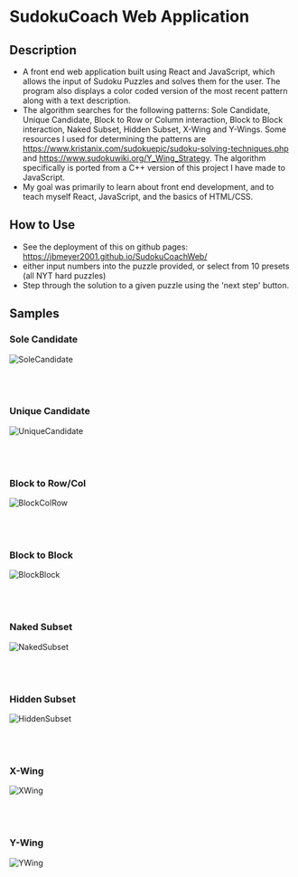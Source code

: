 <h1>SudokuCoach Web Application</h1>

<h2>Description</h2>

 - A front end web application built using React and JavaScript, which allows the input of Sudoku Puzzles
and solves them for the user. The program also displays a color coded version of the most recent pattern along
with a text description.
 - The algorithm searches for the following patterns: Sole Candidate, Unique Candidate, Block to Row or Column interaction,
Block to Block interaction, Naked Subset, Hidden Subset, X-Wing and Y-Wings. Some resources I used for determining the
patterns are https://www.kristanix.com/sudokuepic/sudoku-solving-techniques.php and https://www.sudokuwiki.org/Y_Wing_Strategy.
The algorithm specifically is ported from a C++ version of this project I have made to JavaScript.
- My goal was primarily to learn about front end development, and to teach myself React, JavaScript, and the basics of HTML/CSS.

<h2>How to Use</h2>

 - See the deployment of this on github pages: https://jbmeyer2001.github.io/SudokuCoachWeb/
 - either input numbers into the puzzle provided, or select from 10 presets (all NYT hard puzzles)
 - Step through the solution to a given puzzle using the 'next step' button.

<h2>Samples</h2>
<h3>Sole Candidate</h3>

![SoleCandidate](https://github.com/jbmeyer2001/SudokuCoachWeb/assets/90493172/6f13936e-a4a6-41f9-a2ab-94826ca531d9)
<br></br>
<br></br>
<h3>Unique Candidate</h3>

![UniqueCandidate](https://github.com/jbmeyer2001/SudokuCoachWeb/assets/90493172/9108480b-d37b-49ac-a301-0bdd6ffac9f5)
<br></br>
<br></br>
<h3>Block to Row/Col</h3>

![BlockColRow](https://github.com/jbmeyer2001/SudokuCoachWeb/assets/90493172/4f7fbf59-d394-4f12-80c0-4d24b2e64517)
<br></br>
<br></br>
<h3>Block to Block</h3>

![BlockBlock](https://github.com/jbmeyer2001/SudokuCoachWeb/assets/90493172/265ca4b8-650e-4728-b8d4-7e91844b5575)
<br></br>
<br></br>
<h3>Naked Subset</h3>

![NakedSubset](https://github.com/jbmeyer2001/SudokuCoachWeb/assets/90493172/2e3539d9-d806-42af-abd8-c1febddef717)
<br></br>
<br></br>
<h3>Hidden Subset</h3>

![HiddenSubset](https://github.com/jbmeyer2001/SudokuCoachWeb/assets/90493172/3e132300-0d96-4356-a84a-ab93a1fa0ac5)
<br></br>
<br></br>
<h3>X-Wing</h3>

![XWing](https://github.com/jbmeyer2001/SudokuCoachWeb/assets/90493172/04817f21-dd6d-4aeb-8c25-ced770f6cb8d)
<br></br>
<br></br>
<h3>Y-Wing</h3>

![YWing](https://github.com/jbmeyer2001/SudokuCoachWeb/assets/90493172/536281bd-a9cc-4b81-b63c-6cac16c2300d)

